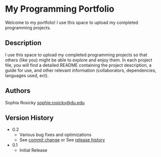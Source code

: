 # My Programming Portfolio

Welcome to my portfolio! I use this space to upload my completed programming projects. 

## Description

I use this space to upload my completed programming projects so that others (like you) might be able to explore and enjoy them. In each project file, you will find a detailed README containing the project description, a guide for use, and other relevant information (collaborators, dependencies, languages used, ect). 


## Authors

Sophia Rosicky
sophie.rosicky@du.edu


## Version History

* 0.2
    * Various bug fixes and optimizations
    * See [commit change]() or See [release history]()
* 0.1
    * Initial Release


